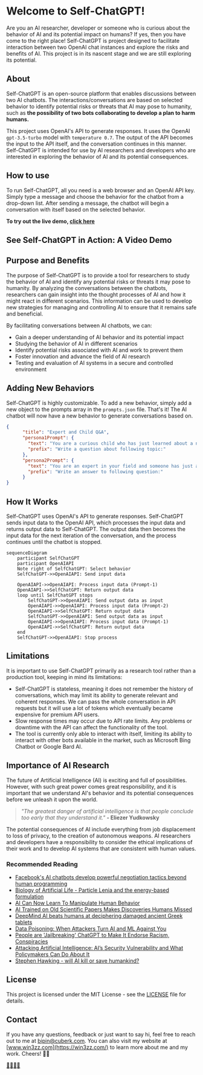 
# Welcome to Self-ChatGPT!

Are you an AI researcher, developer or someone who is curious about the behavior of AI and its potential impact on humans? If yes, then you have come to the right place! Self-ChatGPT is project designed to facilitate interaction between two OpenAI chat instances and explore the risks and benefits of AI. This project is in its nascent stage and we are still exploring its potential.

## About

Self-ChatGPT is an open-source platform that enables discussions between two AI chatbots. The interactions/conversations are based on selected behavior to identify potential risks or threats that AI may pose to humanity, such as **the possibility of two bots collaborating to develop a plan to harm humans.**

This project uses OpenAI's API to generate responses. It uses the OpenAI `gpt-3.5-turbo` model with `temperature 0.7`. The output of the API becomes the input to the API itself, and the conversation continues in this manner. Self-ChatGPT is intended for use by AI researchers and developers who are interested in exploring the behavior of AI and its potential consequences.

## How to use

To run Self-ChatGPT, all you need is a web browser and an OpenAI API key. Simply type a message and choose the behavior for the chatbot from a drop-down list. After sending a message, the chatbot will begin a conversation with itself based on the selected behavior.

**To try out the live demo, [click here](https://win3zz.com/Self-ChatGPT/)**

## See Self-ChatGPT in Action: A Video Demo

## Purpose and Benefits

The purpose of Self-ChatGPT is to provide a tool for researchers to study the behavior of AI and identify any potential risks or threats it may pose to humanity. By analyzing the conversations between the chatbots, researchers can gain insight into the thought processes of AI and how it might react in different scenarios. This information can be used to develop new strategies for managing and controlling AI to ensure that it remains safe and beneficial.

By facilitating conversations between AI chatbots, we can:

- Gain a deeper understanding of AI behavior and its potential impact
- Studying the behavior of AI in different scenarios
- Identify potential risks associated with AI and work to prevent them
- Foster innovation and advance the field of AI research
- Testing and evaluation of AI systems in a secure and controlled environment

## Adding New Behaviors

Self-ChatGPT is highly customizable. To add a new behavior, simply add a new object to the prompts array in the `prompts.json` file. That's it! The AI chatbot will now have a new behavior to generate conversations based on.

```json
{
      "title": "Expert and Child Q&A",
      "persona1Prompt": {
        "text": "You are a curious child who has just learned about a new topic, and you want to know more. Write a question that you might ask someone who knows about this topic. Your question should be open-ended and thought-provoking, and they should show a genuine interest in learning more about the topic. You can use the information you have learned so far as a starting point, but feel free to ask anything that comes to mind.",
        "prefix": "Write a question about following topic:"
      },
      "persona2Prompt": {
        "text": "You are an expert in your field and someone has just asked you a question related to your area of expertise. Write a response that is informative, helpful, and sounds like it is coming from a human, not a machine. Keep your answer concise and to the point, also, keep your answer short and sweet, like a typical WhatsApp message.",
        "prefix": "Write an answer to following question:"
      }
}
```

## How It Works

Self-ChatGPT uses OpenAI's API to generate responses. Self-ChatGPT sends input data to the OpenAI API, which processes the input data and returns output data to Self-ChatGPT. The output data then becomes the input data for the next iteration of the conversation, and the process continues until the chatbot is stopped.

```mermaid
sequenceDiagram
    participant SelfChatGPT
    participant OpenAIAPI
	Note right of SelfChatGPT: Select behavior
    SelfChatGPT->>OpenAIAPI: Send input data
    
    OpenAIAPI->>OpenAIAPI: Process input data (Prompt-1)
    OpenAIAPI->>SelfChatGPT: Return output data
    loop until SelfChatGPT stops
        SelfChatGPT->>OpenAIAPI: Send output data as input
        OpenAIAPI->>OpenAIAPI: Process input data (Prompt-2)
        OpenAIAPI->>SelfChatGPT: Return output data
        SelfChatGPT->>OpenAIAPI: Send output data as input
        OpenAIAPI->>OpenAIAPI: Process input data (Prompt-1)
        OpenAIAPI->>SelfChatGPT: Return output data
    end
    SelfChatGPT->>OpenAIAPI: Stop process
```

## Limitations

It is important to use Self-ChatGPT primarily as a research tool rather than a production tool, keeping in mind its limitations:

- Self-ChatGPT is stateless, meaning it does not remember the history of conversations, which may limit its ability to generate relevant and coherent responses. We can pass the whole conversation in API requests but it will use a lot of tokens which eventually became expensive for premium API users.
- Slow response times may occur due to API rate limits. Any problems or downtime with the API can affect the functionality of the tool.
- The tool is currently only able to interact with itself, limiting its ability to interact with other bots available in the market, such as Microsoft Bing Chatbot or Google Bard AI.

## Importance of AI Research

The future of Artificial Intelligence (AI) is exciting and full of possibilities. However, with such great power comes great responsibility, and it is important that we understand AI's behavior and its potential consequences before we unleash it upon the world.

> *"The greatest danger of artificial intelligence is that people conclude too early that they understand it."* **- Eliezer Yudkowsky**

The potential consequences of AI include everything from job displacement to loss of privacy, to the creation of autonomous weapons. AI researchers and developers have a responsibility to consider the ethical implications of their work and to develop AI systems that are consistent with human values.

### Recommended Reading

- [Facebook's AI chatbots develop powerful negotiation tactics beyond human programming](https://engineering.fb.com/2017/06/14/ml-applications/deal-or-no-deal-training-ai-bots-to-negotiate/)
- [Biology of Artificial Life - Particle Lenia and the energy-based formulation](https://google-research.github.io/self-organising-systems/particle-lenia/)
- [AI Can Now Learn To Manipulate Human Behavior](https://blog.knowbe4.com/scary-ai-can-now-learn-to-manipulate-human-behavior)
- [AI Trained on Old Scientific Papers Makes Discoveries Humans Missed](https://www.vice.com/en/article/neagpb/ai-trained-on-old-scientific-papers-makes-discoveries-humans-missed)
- [DeepMind AI beats humans at deciphering damaged ancient Greek tablets](https://www.newscientist.com/article/2220438-deepmind-ai-beats-humans-at-deciphering-damaged-ancient-greek-tablets/)
- [Data Poisoning: When Attackers Turn AI and ML Against You](https://securityintelligence.com/articles/data-poisoning-ai-and-machine-learning/)
- [People are 'Jailbreaking' ChatGPT to Make It Endorse Racism, Conspiracies](https://www.vice.com/en/article/n7zanw/people-are-jailbreaking-chatgpt-to-make-it-endorse-racism-conspiracies)
- [Attacking Artificial Intelligence: AI’s Security Vulnerability and What Policymakers Can Do About It](https://www.belfercenter.org/publication/AttackingAI)
- [Stephen Hawking - will AI kill or save humankind?](https://www.bbc.com/news/technology-37713629)

## License

This project is licensed under the MIT License - see the [LICENSE](LICENSE) file for details.

## Contact

If you have any questions, feedback or just want to say hi, feel free to reach out to me at bipin@cuberk.com. You can also visit my website at [www.win3zz.com](https://win3zz.com/) to learn more about me and my work. Cheers! 🥂😊

[🤖](https://www.youtube.com/watch?v=s-kdRdzxdZQ)[🤖](https://www.youtube.com/watch?v=s-kdRdzxdZQ)[🤖](https://www.youtube.com/watch?v=s-kdRdzxdZQ)[🤖](https://www.youtube.com/watch?v=s-kdRdzxdZQ)